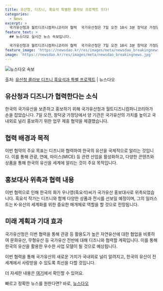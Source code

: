 ```yaml
---
title: 유산청, 디즈니, 흑요석 특별한 콜라보 프로젝트 뜨다!
categories:
  - News
excerpt: >
  국가유산청과 월트디즈니컴퍼니코리아 협력  국가유산청은 7일 오전 10시 3분 창덕궁 가정당에서 월트디즈니컴퍼…
feature_text: >
  ## 뉴스다오 실시간 뉴스 속보입니다.

  국가유산청과 월트디즈니컴퍼니코리아 협력  국가유산청은 7일 오전 10시 3분 창덕궁 가정당에서 월트디즈니컴퍼…
feature_image: 'https://newsdao.kr/res/images/meta/newsdao_breakingnews.jpg'
image: 'https://newsdao.kr/res/images/meta/newsdao_breakingnews.jpg'
---
```


![뉴스다오 속보](https://newsdao.kr/res/images/meta/newsdao_breakingnews.jpg)

<p>출처: <a href="https://newsdao.kr/4131" rel="dofollow">유산청 콜라보 디즈니 흑요석과 특별 프로젝트</a> | 뉴스다오</p>

## 유산청과 디즈니가 협력한다는 소식

한국의 국가유산을 보존하고 홍보하기 위해 국가유산청과 월트디즈니컴퍼니코리아가 손을 잡았습니다. 7일 오전, 창덕궁 가정당에서 양 기관은 국가유산의 가치를 높이고 국내외로 널리 홍보하기 위한 업무 제휴 협약을 체결했습니다. 

## 협력 배경과 목적
이번 협약의 주요 목표는 디즈니와 협력하여 한국의 유산을 국제적으로 알리는 것입니다. 이를 통해 관광, 연예, 마이스(MICE) 등 관련 산업을 활성화하고, 다양한 콘텐츠와 상품을 통해 한국의 유산을 세계에 알리는 것이 주요 목적입니다.

## 홍보대사 위촉과 협력 내용
이번 협력으로 인해 한국의 화가 우나영(흑요석)씨가 국가유산 홍보대사로 위촉되었습니다. 흑요석 작가는 디즈니와 함께 다양한 상품과 전시를 선보일 예정이며, 그의 일러스트는 K-유산의 세계화를 위한 중요한 매개체로 역할을 할 것으로 전망됩니다.

## 미래 계획과 기대 효과
국가유산청은 이번 협력을 통해 관광 등 활용도가 높은 자연유산에 대한 협업을 비롯하여 문화유산, 무형유산 등 국가유산 전반에 대해 디즈니와 협력할 계획입니다. 이를 통해 한국의 유산을 활용한 우수한 사업 모델이 될 것으로 예상됩니다.

이번 협력을 통해 국가유산의 새로운 가치가 국내외로 널리 알려지고, 한국의 유산이 전 세계에서 사랑받을 수 있도록 최선을 다할 것입니다. 

더 자세한 내용은 [여기](https://newsdao.kr/4131)에서 확인할 수 있어요.<p>빠르고 정확한 뉴스를 원한다면? 바로, <a href="https://newsdao.kr" rel="dofollow">뉴스다오</a></p>


